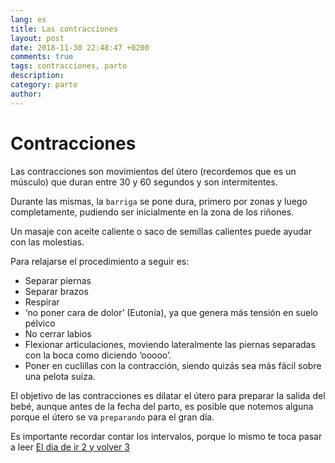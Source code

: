 ```yaml
---
lang: es
title: Las contracciones
layout: post
date: 2018-11-30 22:48:47 +0200
comments: true
tags: contracciones, parto
description:
category: parto
author:
---
```


# Contracciones
Las contracciones son movimientos del útero (recordemos que es un músculo) que duran entre 30 y 60 segundos y son intermitentes.

Durante las mismas, la `barriga` se pone dura, primero por zonas y luego completamente, pudiendo ser inicialmente en la zona de los riñones.

Un masaje con aceite caliente o saco de semillas calientes puede ayudar con las molestias.

Para relajarse el procedimiento a seguir es:
- Separar piernas
- Separar brazos
- Respirar
- ‘no poner cara de dolor’ (Eutonía), ya que genera más tensión en suelo pélvico
- No cerrar labios
- Flexionar articulaciones, moviendo lateralmente las piernas separadas con la boca como diciendo ‘ooooo’.
- Poner en cuclillas con la contracción, siendo quizás sea más fácil sobre una pelota suiza.

El objetivo de las contracciones es dilatar el útero para preparar la salida del bebé, aunque antes de la fecha del parto, es posible que notemos alguna porque el útero se va `preparando` para el gran día.

Es importante recordar contar los intervalos, porque lo mismo te toca pasar a leer [El dia de ir 2 y volver 3](el-dia-de-ir-2-y-volver-3.markdown)